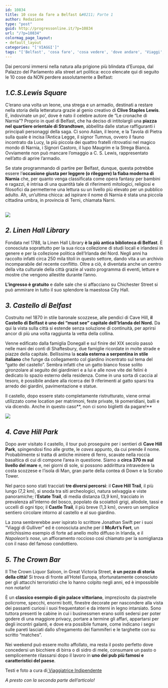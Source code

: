 ```yaml
---
id: 10834
title: 10 cose da fare a Belfast &#8211; Parte 1
author: Redazione
type: "post"
guid: http://progressonline.it/?p=10834
url: "/?p=10834"
colormag_page_layout:
- default_layout
categories: "['VIAGGI']"
tags: "['Belfast', 'cosa fare', 'cosa vedere', 'dove andare', 'Viaggi', 'viaggiare']"
---
```


Dai percorsi immersi nella natura alla prigione più blindata d’Europa, dal Palazzo del Parlamento alla street art politica: ecco elencate qui di seguito le 10 cose da NON perdere assolutamente a Belfast:

## *1.C.S.Lewis Square*

C’erano una volta un leone, una strega e un armadio, destinati a restare nella storia della letteratura grazie al genio creativo di **Clive Staples Lewis**. E, indovinate un po’, dove è nato il celebre autore de “Le cronache di Narnia”? Proprio in quel di Belfast, che ha deciso di intitolargli una **piazza nel quartiere orientale di Strandtown**, abbellita dalle statue raffiguranti i principali personaggi della saga. Ci sono Aslan, il leone, e la Tavola di Pietra sulla quale è incisa l’Antica Legge, il signor Tumnus, ovvero il fauno incontrato da Lucy, la più piccola dei quattro fratelli ritrovatisi nel magico mondo di Narnia, i Signori Castoro, il lupo Maugrim e la Strega Bianca. Ovviamente non può mancare l’omaggio a C. S. Lewis, rappresentato nell’atto di aprire l’armadio.

Se state programmando di partire per Belfast, dunque, questa potrebbe essere l’**occasione giusta per leggere (o rileggere) la fiaba moderna di Narnia** che, per quanto venga classificata come opera fantasy per bambini e ragazzi, è intrisa di una quantità tale di riferimenti mitologici, religiosi e filosofici da permetterne una lettura su un livello più elevato per un pubblico adulto. Ah, un’ultima chicca: ad ispirare il nome di Narnia è stata una piccola cittadina umbra, in provincia di Terni, chiamata Narni.

## *![](https://progressonline.it/wp-content/uploads/2019/03/cs-lewis-square-1024x683.jpg)*

## *2. Linen Hall Library*

Fondata nel 1788, la Linen Hall Library **è la più antica biblioteca di Belfast**. È conosciuta soprattutto per la sua ricca collezione di studi locali e irlandesi in genere e per la collezione politica dell’Irlanda del Nord. Negli anni ha raccolto infatti circa 250 mila titoli in questo settore, dando vita a un archivio incomparabile del recente conflitto. Oltre a ciò, è diventata anche un centro della vita culturale della città grazie al vasto programma di eventi, letture e mostre che vengono allestite durante l’anno.

**L’ingresso è gratuito** e dalle sale che si affacciano su Chichester Street si può ammirare in tutto il suo splendore la maestosa City Hall.

## *3. Castello di Belfast*

Costruito nel 1870 in stile baronale scozzese, alle pendici di Cave Hill, **il Castello di Belfast è uno dei “must see” capitale dell’Irlanda del Nord.** Da qui la vista sulla città si estende senza soluzione di continuità, per aprirsi ancor di più una volta raggiunta la vetta della collina.

Venne edificato dalla famiglia Donegall e sul finire del XIX secolo passò nelle mani dei conti di Shaftesbury, due famiglie ricordate in molte strade e piazze della capitale. Bellissima la **scala esterna a serpentina in stile italiano** che funge da collegamento col giardino incentrato sul tema del “gatto del castello”. Sembra infatti che un gatto bianco fosse solito gironzolare al seguito dei giardinieri e a lui e alle nove vite dei felini è dedicato lo spazio esterno della residenza. Come in una sorta di caccia al tesoro, è possibile andare alla ricerca dei 9 riferimenti al gatto sparsi tra arredo dei giardini, pavimentazione e statue.

Il castello, dopo essere stato completamente ristrutturato, viene ormai utilizzato come location per matrimoni, feste private, tè pomeridiani, balli e via dicendo. Anche in questo caso**, non ci sono biglietti da pagare!**

![](https://progressonline.it/wp-content/uploads/2019/03/Belfast-castle-1024x768.jpg)

## *4. Cave Hill Park*

Dopo aver visitato il castello, il tour può proseguire per i sentieri di **Cave Hill Park**, spingendosi fino alle grotte, le *caves* appunto, da cui prende il nome. Probabilmente si tratta di antiche miniere di ferro, scavate nella roccia basaltica di cui di compone l’area in questione. Siamo a **circa 370 m sul livello del mare** e, nei giorni di sole, si possono addirittura intravedere la costa scozzese e l’isola di Man, gran parte della contea di Down e la Scrabo Tower.

Nel parco sono stati tracciati **tre diversi percorsi**: il **Cave Hill Trail**, il più lungo (7,2 km), si snoda tra siti archeologici, natura selvaggia e viste panoramiche; l’**Estate Trail**, di media distanza (3,9 km), tracciato in prevalenza all’interno del bosco, popolato da scoiattoli grigi, allodole, tassi e uccelli di ogni tipo; il **Castle Trail**, il più breve (1,3 km), ovvero un semplice sentiero circolare intorno al castello e al suo giardino.

La zona sembrerebbe aver ispirato lo scrittore Jonathan Swift per i suoi “Viaggi di Gulliver” ed è conosciuta anche per il **McArt’s Fort**, un antichissimo esempio di forte ad anello molto diffuso in Irlanda, e il *Napoleon’s nose*, un affioramento roccioso così chiamato per la somiglianza con il naso del famoso condottiero.

## *5. The Crown Bar*

Il The Crown Liquor Saloon, in Great Victoria Street, **è un pezzo di storia della città!** Si trova di fronte all’Hotel Europa, sfortunatamente conosciuto per gli attacchi terroristici che lo hanno colpito negli anni, ed è impossibile non notarlo!

È un **classico esempio di gin palace vittoriano**, impreziosito da piastrelle policrome, specchi, enormi botti, finestre decorate per nascondere alla vista dei passanti curiosi i suoi frequentatori e da interni in legno intarsiato. Sono tuttora presenti le cabine in cui i businessmen erano soliti sedersi per poter godere di una maggiore privacy, portare a termine gli affari, appartarsi per degli incontri galanti, e dove era possibile fumare, come indicano i segni sulle pareti lasciati dallo sfregamento dei fiammiferi e le targhette con su scritto “matches”.

Nei weekend può essere molto affollato, ma resta il posto perfetto dove concedersi un bicchiere di birra o di sidro di mele, consumare un pasto o semplicemente rilassarsi dopo il lavoro in **uno dei pub più famosi e caratteristici del paese**.

Testi e foto a cura di[ Viaggiatrice Indipendente ](https://viaggiatriceindipendente.wordpress.com/)

*A presto con la seconda parte dell’articolo!*